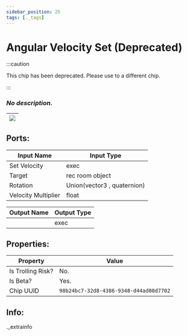 ```yaml
---
sidebar_position: 25
tags: [._tags]
---
```


# Angular Velocity Set (Deprecated)
:::caution

This chip has been deprecated. Please use to a different chip.

:::

### *No description.*

| ![](https://images-ext-2.discordapp.net/external/MPmIaQzlEPmgGWlgi-WxBBXt0Bjv_zWPkg1y1f_sy3s/https/www.recroomcircuits.com/image/circuit/absolute-value?width=206&height=108) |
|-----|

## Ports:

| Input Name | Input Type |
|-----------|-----------|
| Set Velocity | exec |
| Target | rec room object |
| Rotation | Union(vector3 , quaternion) |
| Velocity Multiplier | float |

| Output Name | Output Type |
|-----------|-----------|
|  | exec |

## Properties:

| Property  | Value |
|-------------------|-----------|
| Is Trolling Risk? | No. |
| Is Beta? | Yes. |
| Chip UUID | `98b24bc7-32d8-4386-9348-d44ad00d7702` |

## Info:
._extrainfo